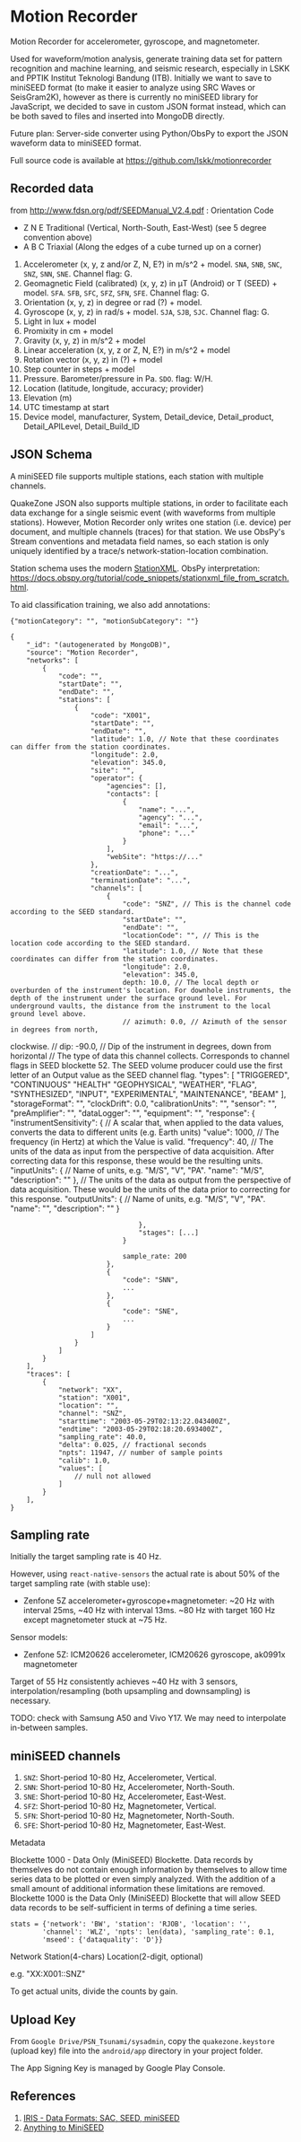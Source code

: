 # Motion Recorder

Motion Recorder for accelerometer, gyroscope, and magnetometer.

Used for waveform/motion analysis, generate training data set for pattern recognition and machine learning, and seismic research, especially in LSKK and PPTIK Institut Teknologi Bandung (ITB). Initially we want to save to miniSEED format (to make it easier to analyze using SRC Waves or SeisGram2K), however as there is currently no miniSEED library for JavaScript, we decided to save in custom JSON format instead, which can be both saved to files and inserted into MongoDB directly.

Future plan: Server-side converter using Python/ObsPy to export the JSON waveform data to miniSEED format.

Full source code is available at https://github.com/lskk/motionrecorder

## Recorded data

from http://www.fdsn.org/pdf/SEEDManual_V2.4.pdf : Orientation Code

* Z N E Traditional (Vertical, North-South, East-West) (see 5 degree convention above)
* A B C Triaxial (Along the edges of a cube turned up on a corner)

1. Accelerometer (x, y, z and/or Z, N, E?) in m/s^2 + model. `SNA`, `SNB`, `SNC`, `SNZ`, `SNN`, `SNE`. Channel flag: G.
2. Geomagnetic Field (calibrated) (x, y, z) in μT (Android) or T (SEED) + model. `SFA`. `SFB`, `SFC`, `SFZ`, `SFN`, `SFE`. Channel flag: G.
3. Orientation (x, y, z) in degree or rad (?) + model.
4. Gyroscope (x, y, z) in rad/s + model. `SJA`, `SJB`, `SJC`. Channel flag: G.
5. Light in lux + model
6. Promixity in cm + model
7. Gravity (x, y, z) in m/s^2 + model
8. Linear acceleration (x, y, z or Z, N, E?) in m/s^2 + model
9. Rotation vector (x, y, z) in (?) + model
10. Step counter in steps + model
11. Pressure. Barometer/pressure in Pa. `SDO`. flag: W/H.
12. Location (latitude, longitude, accuracy; provider)
13. Elevation (m)
14. UTC timestamp at start
15. Device model, manufacturer, System, Detail_device, Detail_product, Detail_APILevel, Detail_Build_ID

## JSON Schema

A miniSEED file supports multiple stations, each station with multiple channels.

QuakeZone JSON also supports multiple stations, in order to facilitate each data exchange for a single seismic event (with waveforms from multiple stations). However, Motion Recorder only writes one station (i.e. device) per document, and multiple channels (traces) for that station. We use ObsPy's Stream conventions and metadata field names, so each station is only uniquely identified by a trace/s network-station-location combination.

Station schema uses the modern [StationXML](https://ida.ucsd.edu/web/StationXML/1.0/fdsn-station-1_0_xsd.html#RootType_Network). ObsPy interpretation: https://docs.obspy.org/tutorial/code_snippets/stationxml_file_from_scratch.html.

To aid classification training, we also add annotations:

    {"motionCategory": "", "motionSubCategory": ""}

    {
        "_id": "(autogenerated by MongoDB)",
        "source": "Motion Recorder",
        "networks": [
            {
                "code": "",
                "startDate": "",
                "endDate": "",
                "stations": [
                    {
                        "code": "X001",
                        "startDate": "",
                        "endDate": "",
                        "latitude": 1.0, // Note that these coordinates can differ from the station coordinates.
                        "longitude": 2.0,
                        "elevation": 345.0,
                        "site": "",
                        "operator": {
                            "agencies": [],
                            "contacts": [
                                {
                                    "name": "...",
                                    "agency": "...",
                                    "email": "...",
                                    "phone": "..."
                                }
                            ],
                            "webSite": "https://..."
                        },
                        "creationDate": "...",
                        "terminationDate": "...",
                        "channels": [
                            {
                                "code": "SNZ", // This is the channel code according to the SEED standard.
                                "startDate": "",
                                "endDate": "",
                                "locationCode": "", // This is the location code according to the SEED standard.
                                "latitude": 1.0, // Note that these coordinates can differ from the station coordinates.
                                "longitude": 2.0,
                                "elevation": 345.0,
                                depth: 10.0, // The local depth or overburden of the instrument's location. For downhole instruments, the depth of the instrument under the surface ground level. For underground vaults, the distance from the instrument to the local ground level above.
                                // azimuth: 0.0, // Azimuth of the sensor in degrees from north,
clockwise.
                                // dip: -90.0, // Dip of the instrument in degrees, down from
horizontal
                                // The type of data this channel collects. Corresponds to channel flags in SEED blockette 52. The SEED volume producer could use the first letter of an Output value as the SEED channel flag.
                                "types": [
                                    "TRIGGERED",
                                    "CONTINUOUS"
                                    "HEALTH"
                                    "GEOPHYSICAL",
                                    "WEATHER",
                                    "FLAG",
                                    "SYNTHESIZED",
                                    "INPUT",
                                    "EXPERIMENTAL",
                                    "MAINTENANCE",
                                    "BEAM"
                                ],
                                "storageFormat": "",
                                "clockDrift": 0.0,
                                "calibrationUnits": "",
                                "sensor": "",
                                "preAmplifier": "",
                                "dataLogger": "",
                                "equipment": "",
                                "response": {
                                    "instrumentSensitivity": {
                                        // A scalar that, when applied to the  data values, converts the data to different units (e.g. Earth units)
                                        "value": 1000,
                                        // The frequency (in Hertz) at which the Value is valid.
                                        "frequency": 40,
                                        // The units of the data as input from the perspective of data acquisition. After correcting data for this response, these would be the resulting units.
                                        "inputUnits": {
                                            // Name of units, e.g. "M/S", "V", "PA".
                                            "name": "M/S",
                                            "description": ""
                                        },
                                        // The units of the data as output from the perspective of data acquisition. These would be the units of the data prior to correcting for this response.
                                        "outputUnits": {
                                            // Name of units, e.g. "M/S", "V", "PA".
                                            "name": "",
                                            "description": ""
                                        }

                                    },
                                    "stages": [...]
                                }

                                sample_rate: 200
                            },
                            {
                                "code": "SNN",
                                ...
                            },
                            {
                                "code": "SNE",
                                ...
                            }
                        ]
                    }
                ]
            }
        ],
        "traces": [
            {
                "network": "XX",
                "station": "X001",
                "location": "", 
                "channel": "SNZ",
                "starttime": "2003-05-29T02:13:22.043400Z",
                "endtime": "2003-05-29T02:18:20.693400Z",
                "sampling_rate": 40.0,
                "delta": 0.025, // fractional seconds
                "npts": 11947, // number of sample points
                "calib": 1.0,
                "values": [
                    // null not allowed
                ]
            }
        ],
    }

## Sampling rate

Initially the target sampling rate is 40 Hz.

However, using `react-native-sensors` the actual rate is about 50% of the target sampling rate (with stable use):

* Zenfone 5Z accelerometer+gyroscope+magnetometer: ~20 Hz with interval 25ms, ~40 Hz with interval 13ms. ~80 Hz with target 160 Hz except magnetometer stuck at ~75 Hz.

Sensor models:

* Zenfone 5Z: ICM20626 accelerometer, ICM20626 gyroscope, ak0991x magnetometer

Target of 55 Hz consistently achieves ~40 Hz with 3 sensors, interpolation/resampling (both upsampling and downsampling) is necessary.

TODO: check with Samsung A50 and Vivo Y17. We may need to interpolate in-between samples.

## miniSEED channels

1. `SNZ`: Short-period 10-80 Hz, Accelerometer, Vertical.
2. `SNN`: Short-period 10-80 Hz, Accelerometer, North-South.
3. `SNE`: Short-period 10-80 Hz, Accelerometer, East-West.
7. `SFZ`: Short-period 10-80 Hz, Magnetometer, Vertical.
8. `SFN`: Short-period 10-80 Hz, Magnetometer, North-South.
9. `SFE`: Short-period 10-80 Hz, Magnetometer, East-West.

Metadata

Blockette 1000 - Data Only (MiniSEED) Blockette. Data records by themselves do not contain enough information by
themselves to allow time series data to be plotted or even simply analyzed. With the addition of a small amount of additional information these limitations are removed. Blockette 1000 is the Data Only (MiniSEED) Blockette that will allow SEED data records to be self-sufficient in terms of defining a time series.

    stats = {'network': 'BW', 'station': 'RJOB', 'location': '',
            'channel': 'WLZ', 'npts': len(data), 'sampling_rate': 0.1,
            'mseed': {'dataquality': 'D'}}

Network Station(4-chars) Location(2-digit, optional)

e.g. "XX:X001::SNZ"

To get actual units, divide the counts by gain.

## Upload Key

From `Google Drive/PSN_Tsunami/sysadmin`, copy the `quakezone.keystore` (upload key) file into the `android/app` directory in your project folder.

The App Signing Key is managed by Google Play Console.

## References

1. [IRIS - Data Formats: SAC, SEED, miniSEED](https://ds.iris.edu/ds/nodes/dmc/data/formats/)
2. [Anything to MiniSEED](https://docs.obspy.org/tutorial/code_snippets/anything_to_miniseed.html)
